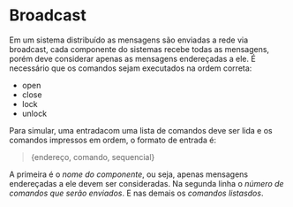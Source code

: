 # Broadcast

Em um sistema distribuído as mensagens são enviadas a rede via broadcast, cada componente do sistemas recebe todas as mensagens, porém deve considerar apenas as mensagens endereçadas a ele. É necessário que os comandos sejam executados  na ordem correta:
  - open 
  - close
  - lock
  - unlock

Para simular, uma entradacom uma lista de comandos deve ser lida e os comandos impressos em ordem, o formato de entrada é: 
  > {endereço, comando, sequencial}

A primeira é o *nome do componente*, ou seja, apenas mensagens endereçadas a ele devem ser consideradas. Na segunda linha o *número de comandos que serão enviados*. E nas demais os *comandos listasdos*.
